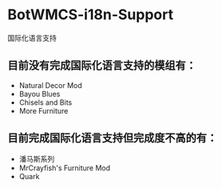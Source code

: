 # BotWMCS-i18n-Support
国际化语言支持

## 目前没有完成国际化语言支持的模组有：
- Natural Decor Mod
- Bayou Blues
- Chisels and Bits
- More Furniture

## 目前完成国际化语言支持但完成度不高的有：
- 潘马斯系列
- MrCrayfish's Furniture Mod
- Quark
